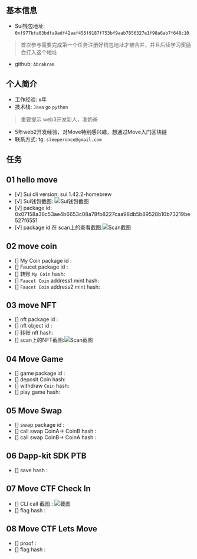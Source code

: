 ## 基本信息
- Sui钱包地址: `0xf977bfa03bdfa9adf42aaf455f9187f753bf9aab7856327e1f98a6ab7f648c10`
> 首次参与需要完成第一个任务注册好钱包地址才被合并，并且后续学习奖励会打入这个地址
- github: `Abrahram`

## 个人简介
- 工作经验: x年
- 技术栈: `Java` `go` `python`
> 重要提示 web3开发新人，准奶爸
- 5年web2开发经验，对Move特别感兴趣，想通过Move入门区块链
- 联系方式: tg: `sleeperonce@gmail.com` 

## 任务

##   01 hello move  
- [√] Sui cli version: sui 1.42.2-homebrew
- [√] Sui钱包截图: ![Sui钱包截图](./images/waller.png)
- [√] package id: 0x07158a36c53ae4b6653c08a78fb8227caa98db5b89528b10b73219be527f6551
- [√] package id 在 scan上的查看截图:![Scan截图](./images/package.png)

##   02 move coin
- [] My Coin package id : 
- [] Faucet package id : 
- [] 转账 `My Coin` hash:
- [] `Faucet Coin` address1 mint hash:
- [] `Faucet Coin` address2 mint hash:

##   03 move NFT
- [] nft package id :
- [] nft object id : 
- [] 转账 nft  hash:
- [] scan上的NFT截图:![Scan截图](./images/你的图片地址)

##   04 Move Game
- [] game package id :
- [] deposit Coin hash:
- [] withdraw `Coin` hash:
- [] play game hash:

##   05 Move Swap
- [] swap package id :
- [] call swap CoinA-> CoinB  hash :
- [] call swap CoinB-> CoinA  hash :

##   06 Dapp-kit SDK PTB
- [] save hash :

##   07 Move CTF Check In
- [] CLI call 截图 : ![截图](./images/你的图片地址)
- [] flag hash :

##   08 Move CTF Lets Move
- [] proof : 
- [] flag hash :

